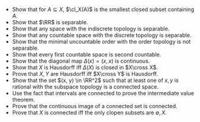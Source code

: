 
- Show that for $A\subseteq X$, $\cl_X(A)$ is the smallest closed subset containing $A$.
- Show that $\RR$ is separable.
- Show that any space with the indiscrete topology is separable.
- Show that any countable space with the discrete topology is separable.
- Show that the minimal uncountable order with the order topology is not separable.
- Show that every first countable space is second countable.
- Show that the diagonal map $\Delta(x) = (x, x)$ is continuous.
- Show that $X$ is Hausdorff iff $\Delta(X)$ is closed in $X\cross X$.
- Prove that $X, Y$ are Hausdorff iff $X\cross Y$ is Hausdorff.
- Show that the set $(x, y) \in \RR^2$ such that at least one of $x, y$ is rational with the subspace topology is a connected space.
- Use the fact that intervals are connected to prove the intermediate value theorem.
- Prove that the continuous image of a connected set is connected.
- Prove that $X$ is connected iff the only clopen subsets are $\emptyset, X$.

